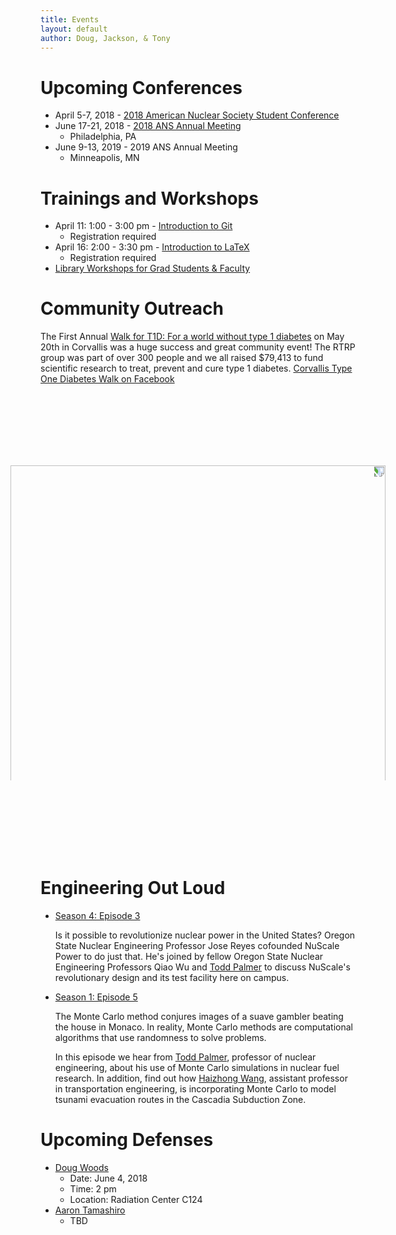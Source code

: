 ```yaml
---
title: Events
layout: default
author: Doug, Jackson, & Tony
---
```


# Upcoming Conferences
* April 5-7, 2018 - [2018 American Nuclear Society Student Conference](http://www.ansstudentconference2018.com/)
* June 17-21, 2018 - [2018 ANS Annual Meeting](http://ansannual.org/)
  - Philadelphia, PA
* June 9-13, 2019 - 2019 ANS Annual Meeting
  - Minneapolis, MN


# Trainings and Workshops
* April 11: 1:00 - 3:00 pm - [Introduction to Git](http://osuvalleylibrary.az1.qualtrics.com/jfe/form/SV_cAdzoWRwQWF5rVP)
  - Registration required
* April 16: 2:00 - 3:30 pm - [Introduction to LaTeX](http://osuvalleylibrary.az1.qualtrics.com/SE/?SID=SV_aaxrOxkiZT2ymYB)
  - Registration required
* [Library Workshops for Grad Students & Faculty](https://guides.library.oregonstate.edu/Library-Workshops-for-Grad-Students-Faculty)


# Community Outreach

The First Annual [Walk for T1D: For a world without type 1 diabetes](http://www2.jdrf.org/site/TR/TeamJDRF/OregonSWWashingtonChapter4532?pg=entry&fr_id=6480) on May 20th in Corvallis was a huge success and great community event!  The RTRP group was part of over 300 people and we all raised $79,413 to fund scientific research to treat, prevent and cure type 1 diabetes. [Corvallis Type One Diabetes Walk on Facebook](https://www.facebook.com/CorvallisWalk4T1D/)

<br>
<br>
<br>
<br>
<img src="{{ site.url }}Events/2017-05-20 11.11.41.jpg" width="600" style="-webkit-transform:rotate(90deg);">
<br>
<br>
<br>
<br>
<br>

# Engineering Out Loud

* [Season 4: Episode 3](http://engineering.oregonstate.edu/s4-e3-partners-nuclear-power)

  Is it possible to revolutionize nuclear power in the United States? Oregon State Nuclear Engineering Professor Jose Reyes cofounded NuScale Power to do just that. He's joined by fellow Oregon State Nuclear Engineering Professors Qiao Wu and [Todd Palmer](http://ne.oregonstate.edu/todd-s-palmer) to discuss NuScale's revolutionary design and its test facility here on campus.

* [Season 1: Episode 5](http://engineering.oregonstate.edu/episode-5-odds-ends)

  The Monte Carlo method conjures images of a suave gambler beating the house in Monaco. In reality, Monte Carlo methods are computational algorithms that use randomness to solve problems.

  In this episode we hear from [Todd Palmer](http://ne.oregonstate.edu/todd-s-palmer), professor of nuclear engineering, about his use of Monte Carlo simulations in nuclear fuel research. In addition, find out how [Haizhong Wang](http://cce.oregonstate.edu/wang), assistant professor in transportation engineering, is incorporating Monte Carlo to model tsunami evacuation routes in the Cascadia Subduction Zone.

# Upcoming Defenses
* [Doug Woods](https://rtrp.github.io/osu-transport/users/woodsdou/)
  - Date: June 4, 2018
  - Time: 2 pm
  - Location: Radiation Center C124
* [Aaron Tamashiro](https://rtrp.github.io/osu-transport/users/tamashia/)
  - TBD
